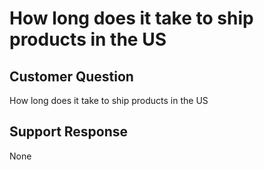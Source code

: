 # How long does it take to ship products in the US



## Customer Question

How long does it take to ship products in the US



## Support Response

None
